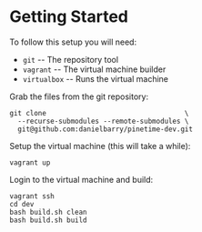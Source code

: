 # Getting Started

To follow this setup you will need:

* `git` -- The repository tool
* `vagrant` -- The virtual machine builder
* `virtualbox` -- Runs the virtual machine

Grab the files from the git repository:

    git clone                                  \
      --recurse-submodules --remote-submodules \
      git@github.com:danielbarry/pinetime-dev.git

Setup the virtual machine (this will take a while):

    vagrant up

Login to the virtual machine and build:

    vagrant ssh
    cd dev
    bash build.sh clean
    bash build.sh build
